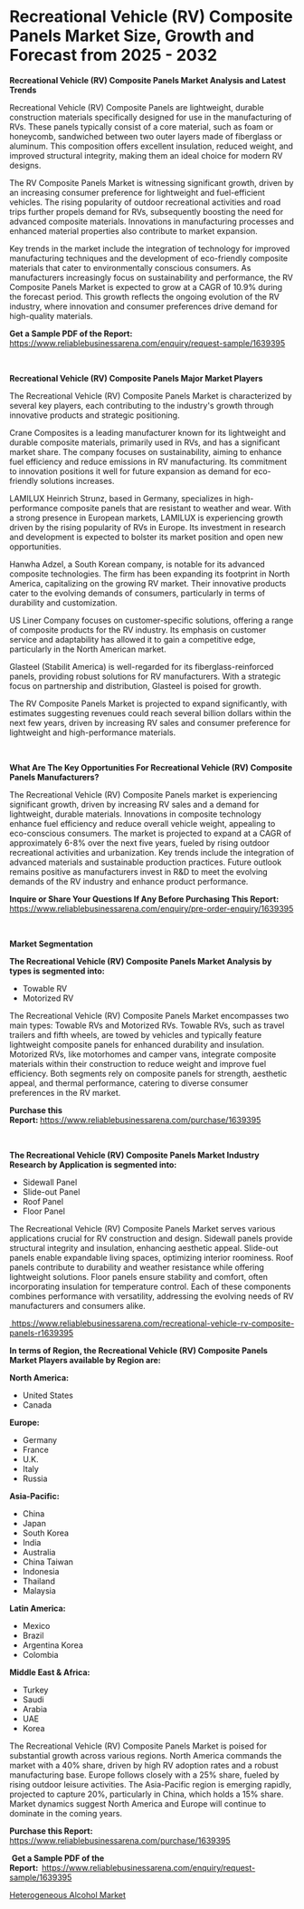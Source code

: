 <p><h1>Recreational Vehicle (RV) Composite Panels Market Size, Growth and Forecast from 2025 - 2032</h1></p><p><strong>Recreational Vehicle (RV) Composite Panels Market Analysis and Latest Trends</strong></p>
<p><p>Recreational Vehicle (RV) Composite Panels are lightweight, durable construction materials specifically designed for use in the manufacturing of RVs. These panels typically consist of a core material, such as foam or honeycomb, sandwiched between two outer layers made of fiberglass or aluminum. This composition offers excellent insulation, reduced weight, and improved structural integrity, making them an ideal choice for modern RV designs.</p><p>The RV Composite Panels Market is witnessing significant growth, driven by an increasing consumer preference for lightweight and fuel-efficient vehicles. The rising popularity of outdoor recreational activities and road trips further propels demand for RVs, subsequently boosting the need for advanced composite materials. Innovations in manufacturing processes and enhanced material properties also contribute to market expansion.</p><p>Key trends in the market include the integration of technology for improved manufacturing techniques and the development of eco-friendly composite materials that cater to environmentally conscious consumers. As manufacturers increasingly focus on sustainability and performance, the RV Composite Panels Market is expected to grow at a CAGR of 10.9% during the forecast period. This growth reflects the ongoing evolution of the RV industry, where innovation and consumer preferences drive demand for high-quality materials.</p></p>
<p><strong>Get a Sample PDF of the Report:&nbsp;</strong> <a href="https://www.reliablebusinessarena.com/enquiry/request-sample/1639395?utm_campaign=1835&utm_medium=2&utm_source=Github&utm_content=ia&utm_term=01022025&utm_id=recreational-vehicle-rv-composite-panels">https://www.reliablebusinessarena.com/enquiry/request-sample/1639395</a></p>
<p>&nbsp;</p>
<p><strong>Recreational Vehicle (RV) Composite Panels Major Market Players</strong></p>
<p><p>The Recreational Vehicle (RV) Composite Panels Market is characterized by several key players, each contributing to the industry's growth through innovative products and strategic positioning. </p><p>Crane Composites is a leading manufacturer known for its lightweight and durable composite materials, primarily used in RVs, and has a significant market share. The company focuses on sustainability, aiming to enhance fuel efficiency and reduce emissions in RV manufacturing. Its commitment to innovation positions it well for future expansion as demand for eco-friendly solutions increases.</p><p>LAMILUX Heinrich Strunz, based in Germany, specializes in high-performance composite panels that are resistant to weather and wear. With a strong presence in European markets, LAMILUX is experiencing growth driven by the rising popularity of RVs in Europe. Its investment in research and development is expected to bolster its market position and open new opportunities.</p><p>Hanwha Adzel, a South Korean company, is notable for its advanced composite technologies. The firm has been expanding its footprint in North America, capitalizing on the growing RV market. Their innovative products cater to the evolving demands of consumers, particularly in terms of durability and customization.</p><p>US Liner Company focuses on customer-specific solutions, offering a range of composite products for the RV industry. Its emphasis on customer service and adaptability has allowed it to gain a competitive edge, particularly in the North American market.</p><p>Glasteel (Stabilit America) is well-regarded for its fiberglass-reinforced panels, providing robust solutions for RV manufacturers. With a strategic focus on partnership and distribution, Glasteel is poised for growth.</p><p>The RV Composite Panels Market is projected to expand significantly, with estimates suggesting revenues could reach several billion dollars within the next few years, driven by increasing RV sales and consumer preference for lightweight and high-performance materials.</p></p>
<p>&nbsp;</p>
<p><strong>What Are The Key Opportunities For Recreational Vehicle (RV) Composite Panels Manufacturers?</strong></p>
<p><p>The Recreational Vehicle (RV) Composite Panels market is experiencing significant growth, driven by increasing RV sales and a demand for lightweight, durable materials. Innovations in composite technology enhance fuel efficiency and reduce overall vehicle weight, appealing to eco-conscious consumers. The market is projected to expand at a CAGR of approximately 6-8% over the next five years, fueled by rising outdoor recreational activities and urbanization. Key trends include the integration of advanced materials and sustainable production practices. Future outlook remains positive as manufacturers invest in R&D to meet the evolving demands of the RV industry and enhance product performance.</p></p>
<p><strong>Inquire or Share Your Questions If Any Before Purchasing This Report:</strong> <a href="https://www.reliablebusinessarena.com/enquiry/pre-order-enquiry/1639395?utm_campaign=1835&utm_medium=2&utm_source=Github&utm_content=ia&utm_term=01022025&utm_id=recreational-vehicle-rv-composite-panels">https://www.reliablebusinessarena.com/enquiry/pre-order-enquiry/1639395</a></p>
<p>&nbsp;</p>
<p><strong>Market Segmentation</strong></p>
<p><strong>The Recreational Vehicle (RV) Composite Panels Market Analysis by types is segmented into:</strong></p>
<p><ul><li>Towable RV</li><li>Motorized RV</li></ul></p>
<p><p>The Recreational Vehicle (RV) Composite Panels Market encompasses two main types: Towable RVs and Motorized RVs. Towable RVs, such as travel trailers and fifth wheels, are towed by vehicles and typically feature lightweight composite panels for enhanced durability and insulation. Motorized RVs, like motorhomes and camper vans, integrate composite materials within their construction to reduce weight and improve fuel efficiency. Both segments rely on composite panels for strength, aesthetic appeal, and thermal performance, catering to diverse consumer preferences in the RV market.</p></p>
<p><strong>Purchase this Report:&nbsp;</strong><a href="https://www.reliablebusinessarena.com/purchase/1639395?utm_campaign=1835&utm_medium=2&utm_source=Github&utm_content=ia&utm_term=01022025&utm_id=recreational-vehicle-rv-composite-panels">https://www.reliablebusinessarena.com/purchase/1639395</a></p>
<p>&nbsp;</p>
<p><strong>The Recreational Vehicle (RV) Composite Panels Market Industry Research by Application is segmented into:</strong></p>
<p><ul><li>Sidewall Panel</li><li>Slide-out Panel</li><li>Roof Panel</li><li>Floor Panel</li></ul></p>
<p><p>The Recreational Vehicle (RV) Composite Panels Market serves various applications crucial for RV construction and design. Sidewall panels provide structural integrity and insulation, enhancing aesthetic appeal. Slide-out panels enable expandable living spaces, optimizing interior roominess. Roof panels contribute to durability and weather resistance while offering lightweight solutions. Floor panels ensure stability and comfort, often incorporating insulation for temperature control. Each of these components combines performance with versatility, addressing the evolving needs of RV manufacturers and consumers alike.</p></p>
<p><a href="https://www.reliablebusinessarena.com/recreational-vehicle-rv-composite-panels-r1639395?utm_campaign=1835&utm_medium=2&utm_source=Github&utm_content=ia&utm_term=01022025&utm_id=recreational-vehicle-rv-composite-panels">&nbsp;https://www.reliablebusinessarena.com/recreational-vehicle-rv-composite-panels-r1639395</a></p>
<p><strong>In terms of Region, the Recreational Vehicle (RV) Composite Panels Market Players available by Region are:</strong></p>
<p>
    <p> <strong> North America: </strong>
        <ul>
            <li>United States</li>
            <li>Canada</li>
        </ul>
        </p> 
    <p> <strong> Europe: </strong>
        <ul>
            <li>Germany</li>
            <li>France</li>
            <li>U.K.</li>
            <li>Italy</li>
            <li>Russia</li>
        </ul>
        </p> 
    <p> <strong> Asia-Pacific: </strong>
        <ul>
            <li>China</li>
            <li>Japan</li>
            <li>South Korea</li>
            <li>India</li>
            <li>Australia</li>
            <li>China Taiwan</li>
            <li>Indonesia</li>
            <li>Thailand</li>
            <li>Malaysia</li>
        </ul>
        </p> 
    <p> <strong> Latin America: </strong>
        <ul>
            <li>Mexico</li>
            <li>Brazil</li>
            <li>Argentina Korea</li>
            <li>Colombia</li>
        </ul>
        </p> 
    <p> <strong> Middle East & Africa: </strong>
        <ul>
            <li>Turkey</li>
            <li>Saudi</li>
            <li>Arabia</li>
            <li>UAE</li>
            <li>Korea</li>
        </ul>
    </p>
    </p>
<p><p>The Recreational Vehicle (RV) Composite Panels Market is poised for substantial growth across various regions. North America commands the market with a 40% share, driven by high RV adoption rates and a robust manufacturing base. Europe follows closely with a 25% share, fueled by rising outdoor leisure activities. The Asia-Pacific region is emerging rapidly, projected to capture 20%, particularly in China, which holds a 15% share. Market dynamics suggest North America and Europe will continue to dominate in the coming years.</p></p>
<p><strong>Purchase this Report: </strong><a href="https://www.reliablebusinessarena.com/purchase/1639395?utm_campaign=1835&utm_medium=2&utm_source=Github&utm_content=ia&utm_term=01022025&utm_id=recreational-vehicle-rv-composite-panels">https://www.reliablebusinessarena.com/purchase/1639395</a></p>
<p>&nbsp;<strong>Get a Sample PDF of the Report:&nbsp;&nbsp;</strong><a href="https://www.reliablebusinessarena.com/enquiry/request-sample/1639395?utm_campaign=1835&utm_medium=2&utm_source=Github&utm_content=ia&utm_term=01022025&utm_id=recreational-vehicle-rv-composite-panels">https://www.reliablebusinessarena.com/enquiry/request-sample/1639395</a></p>
<p><strong></strong></p>
<p><p><a href="https://github.com/OlenFleming68/Market-Research-Report-List-1/blob/main/heterogeneous-alcohol-market.md?utm_campaign=1835&utm_medium=2&utm_source=Github&utm_content=ia&utm_term=01022025&utm_id=recreational-vehicle-rv-composite-panels">Heterogeneous Alcohol Market</a></p></p>